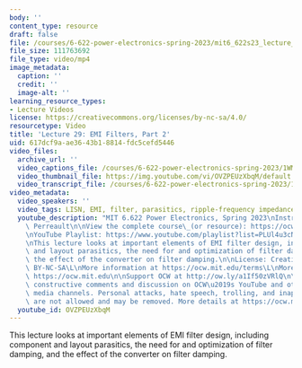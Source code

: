 ```yaml
---
body: ''
content_type: resource
draft: false
file: /courses/6-622-power-electronics-spring-2023/mit6_622s23_lecture_29_360p_16_9.mp4
file_size: 111763692
file_type: video/mp4
image_metadata:
  caption: ''
  credit: ''
  image-alt: ''
learning_resource_types:
- Lecture Videos
license: https://creativecommons.org/licenses/by-nc-sa/4.0/
resourcetype: Video
title: 'Lecture 29: EMI Filters, Part 2'
uid: 617dcf9a-ae36-43b1-8814-fdc5cefd5446
video_files:
  archive_url: ''
  video_captions_file: /courses/6-622-power-electronics-spring-2023/1WM2-syMPuAItj988GRl-pBigGbzksqXI_transcript.webvtt
  video_thumbnail_file: https://img.youtube.com/vi/OVZPEUzXbqM/default.jpg
  video_transcript_file: /courses/6-622-power-electronics-spring-2023/1WM2-syMPuAItj988GRl-pBigGbzksqXI_transcript.pdf
video_metadata:
  video_speakers: ''
  video_tags: LISN, EMI, filter, parasitics, ripple-frequency impedance, filter damping
  youtube_description: "MIT 6.622 Power Electronics, Spring 2023\nInstructor: David\
    \ Perreault\n\nView the complete course\_(or resource): https://ocw.mit.edu/courses/6-622-power-electronics-spring-2023/\L\
    \nYouTube Playlist: https://www.youtube.com/playlist?list=PLUl4u3cNGP62UTc77mJoubhDELSC8lfR0\n\
    \nThis lecture looks at important elements of EMI filter design, including component\
    \ and layout parasitics, the need for and optimization of filter damping, and\
    \ the effect of the converter on filter damping.\n\nLicense: Creative Commons\
    \ BY-NC-SA\L\nMore information at https://ocw.mit.edu/terms\L\nMore courses at\
    \ https://ocw.mit.edu\n\nSupport OCW at http://ow.ly/a1If50zVRlQ\n\nWe encourage\
    \ constructive comments and discussion on OCW\u2019s YouTube and other social\
    \ media channels. Personal attacks, hate speech, trolling, and inappropriate comments\
    \ are not allowed and may be removed. More details at https://ocw.mit.edu/comments.\n"
  youtube_id: OVZPEUzXbqM
---
```

This lecture looks at important elements of EMI filter design, including component and layout parasitics, the need for and optimization of filter damping, and the effect of the converter on filter damping.